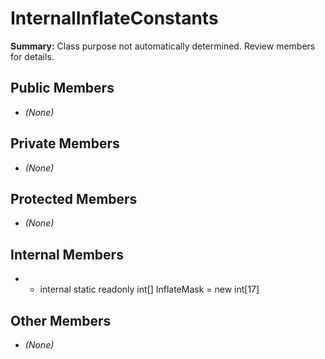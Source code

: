 # InternalInflateConstants

**Summary:** Class purpose not automatically determined. Review members for details.

## Public Members
- *(None)*

## Private Members
- *(None)*

## Protected Members
- *(None)*

## Internal Members
- - internal static readonly int[] InflateMask = new int[17]

## Other Members
- *(None)*
